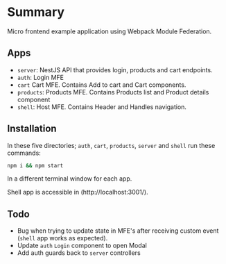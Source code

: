 # Summary
Micro frontend example application using Webpack Module Federation.

## Apps
- `server`: NestJS API that provides login, products and cart endpoints.
- `auth`: Login MFE 
- `cart` Cart MFE. Contains Add to cart and Cart components.
- `products`: Products MFE. Contains Products list and Product details component
- `shell`: Host MFE. Contains Header and Handles navigation.


## Installation

In these five directories; `auth`, `cart`, `products`, `server` and `shell` run these commands:

```sh
npm i && npm start
```

In a different terminal window for each app.

Shell app is accessible in (http://localhost:3001/).

## Todo
- Bug when trying to update state in MFE's after receiving custom event (`shell` app works as expected).
- Update `auth` `Login` component to open Modal
- Add auth guards back to `server` controllers